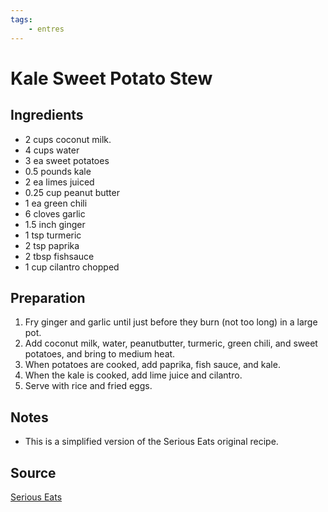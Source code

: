```yaml
---
tags:
    - entres 
---
```

# Kale Sweet Potato Stew

## Ingredients

- 2 cups coconut milk.
- 4 cups water
- 3 ea sweet potatoes
- 0.5 pounds kale
- 2 ea limes juiced
- 0.25 cup peanut butter
- 1 ea green chili
- 6 cloves garlic
- 1.5 inch ginger
- 1 tsp turmeric
- 2 tsp paprika
- 2 tbsp fishsauce
- 1 cup cilantro chopped

## Preparation

1. Fry ginger and garlic until just before they burn (not too long) in a large pot.
1. Add coconut milk, water, peanutbutter, turmeric, green chili, and sweet potatoes, and bring to medium heat.
1. When potatoes are cooked, add paprika, fish sauce, and kale.
1. When the kale is cooked, add lime juice and cilantro.
1. Serve with rice and fried eggs.

## Notes

- This is a simplified version of the Serious Eats original recipe.

## Source

[Serious Eats](https://www.seriouseats.com/west-african-inspired-vegan-peanut-sweet-potato-soup-recipe)
